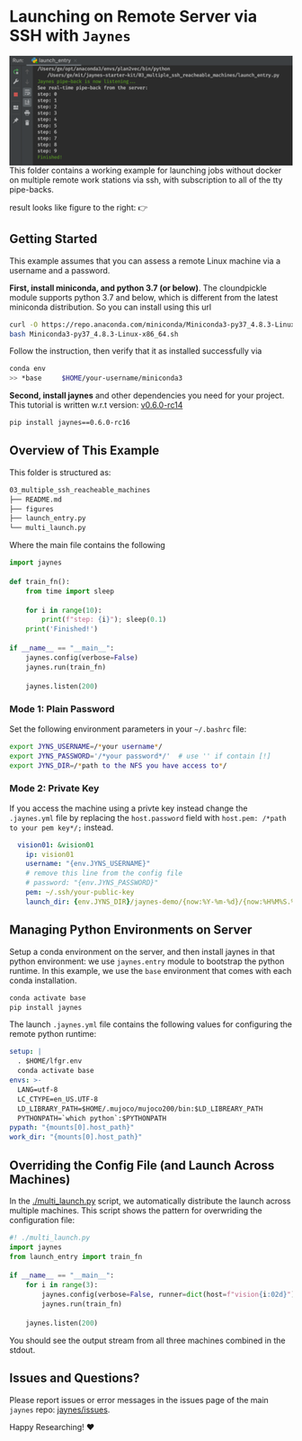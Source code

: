 # Launching on Remote Server via SSH with `Jaynes`

<a href="./figures/output.png" target="_blank"><img src="./figures/output.png" alt="single_launch" align="right" width="600px" style="top:20px"></a>

This folder contains a working example for launching jobs without docker on multiple remote work stations via ssh, with subscription to all of the tty pipe-backs.

result looks like figure to the right: 👉

## Getting Started

This example assumes that you can assess a remote Linux machine via a username and a password. 

**First, install miniconda, and python 3.7 (or below)**. The cloundpickle module supports python 3.7 and below, which is different from the latest miniconda distribution. So you can install using this url

```bash
curl -O https://repo.anaconda.com/miniconda/Miniconda3-py37_4.8.3-Linux-x86_64.sh
bash Miniconda3-py37_4.8.3-Linux-x86_64.sh
```

Follow the instruction, then verify that it as installed successfully via

```bash
conda env
>> *base     $HOME/your-username/miniconda3
```

**Second, install jaynes** and other dependencies you need for your project. This tutorial is written w.r.t version: [v0.6.0-rc14](https://github.com/geyang/jaynes/releases/tag/v0.6.0-rc15)

```bash
pip install jaynes==0.6.0-rc16
```

## Overview of This Example

This folder is structured as:

```bash
03_multiple_ssh_reacheable_machines
├── README.md
├── figures
├── launch_entry.py
└── multi_launch.py
```

Where the main file contains the following

```python
import jaynes

def train_fn():
    from time import sleep

    for i in range(10):
        print(f"step: {i}"); sleep(0.1)
    print('Finished!')

if __name__ == "__main__":
    jaynes.config(verbose=False)
    jaynes.run(train_fn)

    jaynes.listen(200)
```

### Mode 1: Plain Password

Set the following environment parameters in your `~/.bashrc` file:

```bash
export JYNS_USERNAME=/*your username*/
export JYNS_PASSWORD='/*your password*/'  # use '' if contain [!]
export JYNS_DIR=/*path to the NFS you have access to*/
```

### Mode 2: Private Key

If you access the machine using a privte key instead change the `.jaynes.yml` file by replacing the `host.password` field with `host.pem: /*path to your pem key*/;` instead.

```yaml
  vision01: &vision01
    ip: vision01
    username: "{env.JYNS_USERNAME}"
    # remove this line from the config file
    # password: "{env.JYNS_PASSWORD}"
    pem: ~/.ssh/your-public-key
    launch_dir: {env.JYNS_DIR}/jaynes-demo/{now:%Y-%m-%d}/{now:%H%M%S.%f}
```

## Managing Python Environments on Server

Setup a conda environment on the server, and then install jaynes in that python environment: we use `jaynes.entry` module to bootstrap the python runtime. In this example, we use the `base` environment that comes with each conda installation.

```bash
conda activate base
pip install jaynes
```

The launch `.jaynes.yml` file contains the following values for configuring the remote python runtime:

```yaml
setup: |
  . $HOME/lfgr.env
  conda activate base
envs: >-
  LANG=utf-8
  LC_CTYPE=en_US.UTF-8
  LD_LIBRARY_PATH=$HOME/.mujoco/mujoco200/bin:$LD_LIBREARY_PATH
  PYTHONPATH=`which python`:$PYTHONPATH
pypath: "{mounts[0].host_path}"
work_dir: "{mounts[0].host_path}"
```

## Overriding the Config File (and Launch Across Machines)

In the [./multi_launch.py](./multi_launch.py) script, we automatically distribute the launch across multiple machines. This script shows the pattern for overwriding the configuration file:

```python
#! ./multi_launch.py
import jaynes
from launch_entry import train_fn

if __name__ == "__main__":
    for i in range(3):
        jaynes.config(verbose=False, runner=dict(host=f"vision{i:02d}"))
        jaynes.run(train_fn)

    jaynes.listen(200)
```

You should see the output stream from all three machines combined in the stdout.



## Issues and Questions?

Please report issues or error messages in the issues page of the main `jaynes` repo: [jaynes/issues](https://github.com/geyang/jaynes/issues). 

Happy Researching!  :heart:
